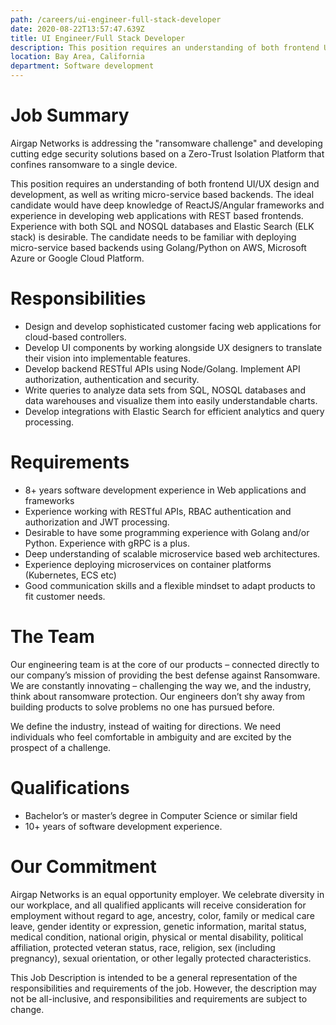 ```yaml
---
path: /careers/ui-engineer-full-stack-developer
date: 2020-08-22T13:57:47.639Z
title: UI Engineer/Full Stack Developer
description: This position requires an understanding of both frontend UI/UX design and development, as well as writing micro-service based backends. The ideal candidate would have deep knowledge of ReactJS/Angular frameworks and experience in developing web applications with REST based frontends. Experience with both SQL and NOSQL databases and Elastic Search (ELK stack) is desirable. The candidate needs to be familiar with deploying micro-service based backends using Golang/Python on AWS, Microsoft Azure or Google Cloud Platform. 
location: Bay Area, California
department: Software development
---
```

# Job Summary 
Airgap Networks is addressing the "ransomware challenge" and developing cutting edge security solutions based on a Zero-Trust Isolation Platform that confines ransomware to a single device.

This position requires an understanding of both frontend UI/UX design and development, as well as writing micro-service based backends. The ideal candidate would have deep knowledge of ReactJS/Angular frameworks and experience in developing web applications with REST based frontends. Experience with both SQL and NOSQL databases and Elastic Search (ELK stack) is desirable. The candidate needs to be familiar with deploying micro-service based backends using Golang/Python on AWS, Microsoft Azure or Google Cloud Platform. 

# Responsibilities
- Design and develop sophisticated customer facing web applications for cloud-based controllers.
- Develop UI components by working alongside UX designers to translate their vision into implementable features.
- Develop backend RESTful APIs using Node/Golang. Implement API authorization, authentication and security.
- Write queries to analyze data sets from SQL, NOSQL databases and data warehouses and visualize them into easily understandable charts.
- Develop integrations with Elastic Search for efficient analytics and query processing.

# Requirements
- 8+ years software development experience in Web applications and frameworks
- Experience working with RESTful APIs, RBAC authentication and authorization and JWT processing.
- Desirable to have some programming experience with Golang and/or Python. Experience with gRPC is a plus.
- Deep understanding of scalable microservice based web architectures.
- Experience deploying microservices on container platforms (Kubernetes, ECS etc)
- Good communication skills and a flexible mindset to adapt products to fit customer needs.

# The Team 
Our engineering team is at the core of our products – connected directly to our company’s mission of providing the best defense against Ransomware. We are constantly innovating – challenging the way we, and the industry, think about ransomware protection. Our engineers don’t shy away from building products to solve problems no one has pursued before. 
 
We define the industry, instead of waiting for directions. We need individuals who feel comfortable in ambiguity and are excited by the prospect of a challenge. 
 
# Qualifications 
- Bachelor’s or master’s degree in Computer Science or similar field 
- 10+ years of software development experience. 
 
# Our Commitment 
Airgap Networks is an equal opportunity employer. We celebrate diversity in our workplace, and all qualified applicants will receive consideration for employment without regard to age, ancestry, color, family or medical care leave, gender identity or expression, genetic information, marital status, medical condition, national origin, physical or mental disability, political affiliation, protected veteran status, race, religion, sex (including pregnancy), sexual orientation, or other legally protected characteristics. 
 
This Job Description is intended to be a general representation of the responsibilities and requirements of the job. However, the description may not be all-inclusive, and responsibilities and requirements are subject to change.
